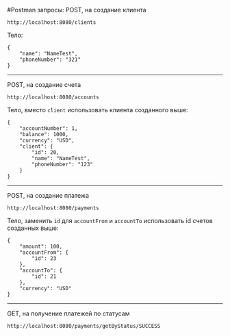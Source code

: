 #Postman запросы:
POST, на создание клиента
```
http://localhost:8080/clients
```
Тело:
```
{
    "name": "NameTest",
    "phoneNumber": "321"
}
```
-------------------------------------------------------------
POST, на создание счета
```
http://localhost:8080/accounts
```

Тело, вместо `client` использовать клиента созданного выше:
```
{
    "accountNumber": 1,
    "balance": 1000,
    "currency": "USD",
    "client": {
        "id": 20,
        "name": "NameTest",
        "phoneNumber": "123"
    }
}
```
-------------------------------------------------------------
POST, на создание платежа
```
http://localhost:8080/payments
```

Тело, заменить `id` для `accountFrom` и `accountTo` использовать id счетов созданных выше:
```
{
    "amount": 100,
    "accountFrom": {
        "id": 23
    },
    "accountTo": {
        "id": 21
    },
    "currency": "USD"
}
```
-------------------------------------------------------------
GET, на получение платежей по статусам
```
http://localhost:8080/payments/getByStatus/SUCCESS
```
